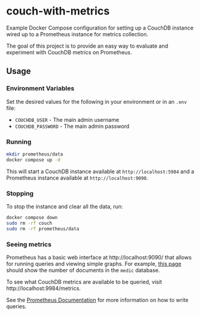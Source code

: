# couch-with-metrics

Example Docker Compose configuration for setting up a CouchDB instance wired up to a Prometheus instance for metrics collection.

The goal of this project is to provide an easy way to evaluate and experiment with CouchDB metrics on Prometheus.

## Usage

### Environment Variables

Set the desired values for the following in your environment or in an `.env` file:

- `COUCHDB_USER` - The main admin username
- `COUCHDB_PASSWORD` - The main admin password

### Running

```bash
mkdir prometheus/data
docker compose up -d
```

This will start a CouchDB instance available at `http://localhost:5984` and a Prometheus instance available at `http://localhost:9090`.

### Stopping

To stop the instance and clear all the data, run:

```bash
docker compose down
sudo rm -rf couch
sudo rm -rf prometheus/data
```

### Seeing metrics

Prometheus has a basic web interface at http://localhost:9090/ that allows for running queries and viewing simple graphs.  For example, [this page](http://localhost:9090/graph?g0.expr=couchdb_database_doc_count%7Bdb_name%3D~%22medic%22%7D&g0.tab=0) should show the number of documents in the `medic` database.

To see what CouchDB metrics are available to be queried, visit http://localhost:9984/metrics.    

See the [Prometheus Documentation](https://prometheus.io/docs/prometheus/latest/querying/basics/) for more information on how to write queries.
